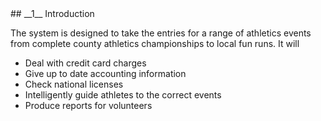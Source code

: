 <div markdown="1" data-aos="fade-up">
## __1__ Introduction

The system is designed to take the entries for a range of athletics events from complete county athletics championships to local fun runs. It will

* Deal with credit card charges
* Give up to date accounting information 
* Check national licenses
* Intelligently guide athletes to the correct events
* Produce reports for volunteers

</div>